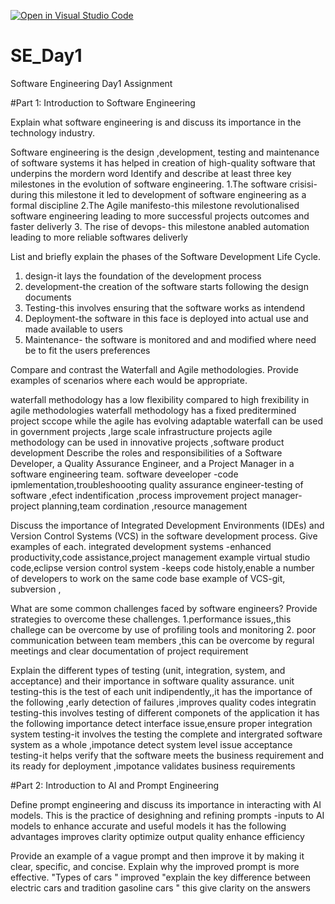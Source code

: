 [![Open in Visual Studio Code](https://classroom.github.com/assets/open-in-vscode-2e0aaae1b6195c2367325f4f02e2d04e9abb55f0b24a779b69b11b9e10269abc.svg)](https://classroom.github.com/online_ide?assignment_repo_id=15575935&assignment_repo_type=AssignmentRepo)
# SE_Day1
Software Engineering Day1 Assignment

#Part 1: Introduction to Software Engineering

Explain what software engineering is and discuss its importance in the technology industry.

Software engineering is the design ,development, testing and maintenance of software systems 
it has helped in creation of high-quality software that underpins the mordern word 
Identify and describe at least three key milestones in the evolution of software engineering.
1.The software crisisi-during this milestone it led to development of software engineering as a formal discipline
2.The Agile manifesto-this milestone revolutionalised software engineering leading to more successful projects outcomes and faster deliverly
3. The rise of devops- this milestone anabled automation leading to more reliable softwares deliverly

List and briefly explain the phases of the Software Development Life Cycle.
1. design-it lays the foundation of the development process
2. development-the creation of the software starts following the design documents
3. Testing-this involves ensuring that the software works as intendend
4. Deployment-the  software in this face is deployed into actual use and made available to users
5. Maintenance- the software is monitored and and modified where need be to fit the users preferences 

Compare and contrast the Waterfall and Agile methodologies. Provide examples of scenarios where each would be appropriate.

waterfall methodology has a low flexibility compared to high frexibility in agile methodologies 
waterfall methodology has a fixed preditermined project sccope while the agile has evolving adaptable 
waterfall can be used in government projects ,large scale infrastructure projects
agile methodology can be used in innovative projects ,software product development
Describe the roles and responsibilities of a Software Developer, a Quality Assurance Engineer, and a Project Manager in a software engineering team.
software deveeloper -code ipmlementation,troubleshoooting
quality assurance engineer-testing of software ,efect indentification ,process improvement
project manager-project planning,team cordination ,resource management

Discuss the importance of Integrated Development Environments (IDEs) and Version Control Systems (VCS) in the software development process. Give examples of each.
integrated development systems -enhanced productivity,code assistance,project management
example virtual studio code,eclipse
version control system -keeps code histoly,enable a number of developers to  work on the same code base 
example of VCS-git, subversion ,

What are some common challenges faced by software engineers? Provide strategies to overcome these challenges.
1.performance issues,,this challege can be overcome by use of profiling tools and monitoring 
2. poor communication between team members ,this can be overcome by regural meetings and clear documentation of project requirement 

Explain the different types of testing (unit, integration, system, and acceptance) and their importance in software quality assurance.
unit testing-this is the test of each unit indipendently,,it has the importance of the following ,early detection of failures ,improves quality codes 
integratin testing-this involves testing of different componets of the application it has the following importance detect interface issue,ensure proper integration 
system testing-it involves the testing the complete and intergrated software system as a whole ,impotance detect system level issue 
acceptance testing-it helps verify that the software meets the business requirement and its ready for deployment ,impotance validates business requirements

#Part 2: Introduction to AI and Prompt Engineering


Define prompt engineering and discuss its importance in interacting with AI models.
This is the practice of desighning and refining prompts -inputs to AI models to enhance accurate and useful models 
it has the following advantages 
improves clarity
optimize output quality
enhance efficiency

Provide an example of a vague prompt and then improve it by making it clear, specific, and concise. Explain why the improved prompt is more effective.
"Types of cars " improved "explain the key difference between electric cars and tradition gasoline cars " this give clarity on the answers 
